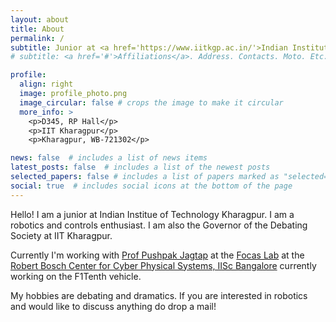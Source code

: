 ```yaml
---
layout: about
title: About
permalink: /
subtitle: Junior at <a href='https://www.iitkgp.ac.in/'>Indian Institute of Technology Kharagpur</a>
# subtitle: <a href='#'>Affiliations</a>. Address. Contacts. Moto. Etc.

profile:
  align: right
  image: profile_photo.png
  image_circular: false # crops the image to make it circular
  more_info: >
    <p>D345, RP Hall</p>
    <p>IIT Kharagpur</p>
    <p>Kharagpur, WB-721302</p>

news: false  # includes a list of news items
latest_posts: false  # includes a list of the newest posts
selected_papers: false # includes a list of papers marked as "selected={true}"
social: true  # includes social icons at the bottom of the page
---
```


<!-- Write your biography here. Tell the world about yourself. Link to your favorite [subreddit](http://reddit.com). You can put a picture in, too. The code is already in, just name your picture `prof_pic.jpg` and put it in the `img/` folder.

Put your address / P.O. box / other info right below your picture. You can also disable any of these elements by editing `profile` property of the YAML header of your `_pages/about.md`. Edit `_bibliography/papers.bib` and Jekyll will render your [publications page](/al-folio/publications/) automatically.

Link to your social media connections, too. This theme is set up to use [Font Awesome icons](https://fontawesome.com/) and [Academicons](https://jpswalsh.github.io/academicons/), like the ones below. Add your Facebook, Twitter, LinkedIn, Google Scholar, or just disable all of them. -->

Hello! I am a junior at Indian Institue of Technology Kharagpur. I am a robotics and controls enthusiast. I am also the Governor of the Debating Society at IIT Kharagpur.

Currently I'm working with [Prof Pushpak Jagtap](https://www.pushpakjagtap.com/) at the [Focas Lab](https://www.focaslab.com/) at the [Robert Bosch Center for Cyber Physical Systems, IISc Bangalore](https://cps.iisc.ac.in/) currently working on the F1Tenth vehicle.

My hobbies are debating and dramatics. If you are interested in robotics and would like to discuss anything do drop a mail!